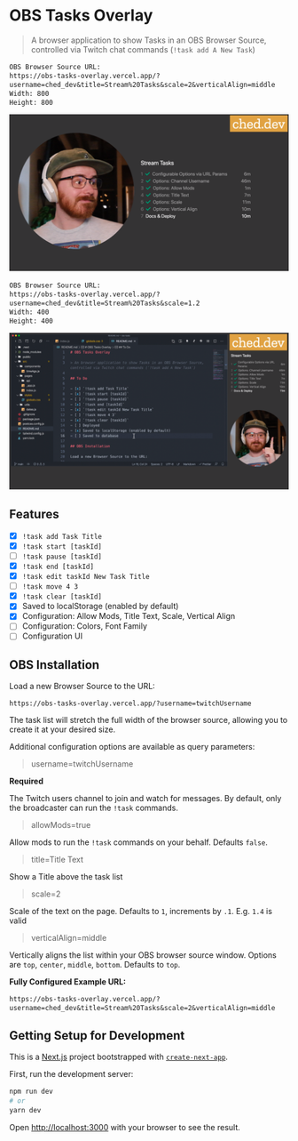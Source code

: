 # OBS Tasks Overlay

> A browser application to show Tasks in an OBS Browser Source, controlled via Twitch chat commands (`!task add A New Task`)


```
OBS Browser Source URL: 
https://obs-tasks-overlay.vercel.app/?username=ched_dev&title=Stream%20Tasks&scale=2&verticalAlign=middle
Width: 800
Height: 800
```

![Tasks Scaled and Centered](./public/screenshots/tasks-big-screen.png)

```
OBS Browser Source URL: 
https://obs-tasks-overlay.vercel.app/?username=ched_dev&title=Stream%20Tasks&scale=1.2
Width: 400
Height: 400
```

![Tasks Sidebar](./public/screenshots/tasks-sidebar.png)

## Features

- [x] `!task add Task Title`
- [x] `!task start [taskId]`
- [ ] `!task pause [taskId]`
- [x] `!task end [taskId]`
- [x] `!task edit taskId New Task Title`
- [ ] `!task move 4 3`
- [x] `!task clear [taskId]`
- [x] Saved to localStorage (enabled by default)
- [x] Configuration: Allow Mods, Title Text, Scale, Vertical Align
- [ ] Configuration: Colors, Font Family
- [ ] Configuration UI

## OBS Installation

Load a new Browser Source to the URL:

```
https://obs-tasks-overlay.vercel.app/?username=twitchUsername
```

The task list will stretch the full width of the browser source, allowing you to create it at your desired size.

Additional configuration options are available as query parameters:

> username=twitchUsername

**Required**

The Twitch users channel to join and watch for messages. By default, only the broadcaster can run the `!task` commands.

> allowMods=true

Allow mods to run the `!task` commands on your behalf. Defaults `false`.

> title=Title Text

Show a Title above the task list

> scale=2

Scale of the text on the page. Defaults to `1`, increments by `.1`. E.g. `1.4` is valid

> verticalAlign=middle

Vertically aligns the list within your OBS browser source window. Options are `top`, `center`, `middle`, `bottom`. Defaults to `top`.

**Fully Configured Example URL:**
```
https://obs-tasks-overlay.vercel.app/?username=ched_dev&title=Stream%20Tasks&scale=2&verticalAlign=middle
```

## Getting Setup for Development

This is a [Next.js](https://nextjs.org/) project bootstrapped with [`create-next-app`](https://github.com/vercel/next.js/tree/canary/packages/create-next-app).

First, run the development server:

```bash
npm run dev
# or
yarn dev
```

Open [http://localhost:3000](http://localhost:3000) with your browser to see the result.
